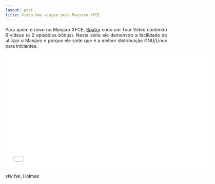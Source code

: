 ```yaml
---
layout: post
title: Vídeo Uma viagem pelo Manjaro XFCE
---
```


<p style="text-align: justify;">Para quem é novo no Manjaro XFCE, <a href="https://forum.manjaro.org/t/the-manjaro-beginners-tour/291">Spatry</a> criou um Tour Vídeo contendo 6 vídeos (e 2 episódios bônus). Nesta série ele demonstro a facilidade de utilizar o Manjaro e porque ele sinte que é a melhor distribuição GNU/Linux para iniciantes.</p>

<iframe width="640" height="360" src="//www.youtube.com/embed/5Gv0cxAjkN0?feature=player_embedded" frameborder="0" allowfullscreen></iframe>

vlw fwi, Holmes

